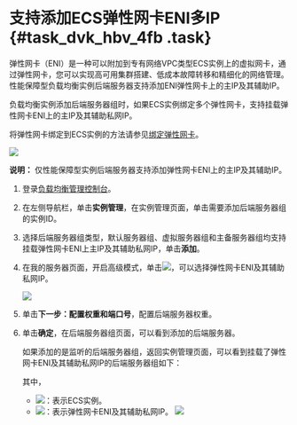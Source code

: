 # 支持添加ECS弹性网卡ENI多IP {#task_dvk_hbv_4fb .task}

弹性网卡（ENI）是一种可以附加到专有网络VPC类型ECS实例上的虚拟网卡，通过弹性网卡，您可以实现高可用集群搭建、低成本故障转移和精细化的网络管理。性能保障型负载均衡实例后端服务器支持添加ENI弹性网卡上的主IP及其辅助IP。

负载均衡实例添加后端服务器组时，如果ECS实例绑定多个弹性网卡，支持挂载弹性网卡ENI上的主IP及其辅助私网IP。

将弹性网卡绑定到ECS实例的方法请参见[绑定弹性网卡](../../../../intl.zh-CN/网络/弹性网卡/绑定弹性网卡.md#)。

![](http://static-aliyun-doc.oss-cn-hangzhou.aliyuncs.com/assets/img/24484/156032313014314_zh-CN.png)

**说明：** 仅性能保障型实例后端服务器支持添加弹性网卡ENI上的主IP及其辅助IP。

1.  登录[负载均衡管理控制台](https://slb.console.aliyun.com/slb/cn-hangzhou)。
2.  在左侧导航栏，单击**实例管理**，在实例管理页面，单击需要添加后端服务器组的实例ID。
3.  选择后端服务器组类型，默认服务器组、虚拟服务器组和主备服务器组均支持挂载弹性网卡ENI上主IP及其辅助私网IP，单击**添加**。
4.  在我的服务器页面，开启高级模式，单击![](http://static-aliyun-doc.oss-cn-hangzhou.aliyuncs.com/assets/img/24484/156032313048762_zh-CN.png)，可以选择弹性网卡ENI及其辅助私网IP。 

    ![](http://static-aliyun-doc.oss-cn-hangzhou.aliyuncs.com/assets/img/24484/156032313114315_zh-CN.png)

5.  单击**下一步：配置权重和端口号**，配置后端服务器权重。
6.  单击**确定**，在后端服务器组页面，可以看到添加的后端服务器。 

    如果添加的是监听的后端服务器组，返回实例管理页面，可以看到挂载了弹性网卡ENI及其辅助私网IP的后端服务器组如下：

    其中，

    -   ![](http://static-aliyun-doc.oss-cn-hangzhou.aliyuncs.com/assets/img/24484/156032313114372_zh-CN.png)：表示ECS实例。
    -   ![](http://static-aliyun-doc.oss-cn-hangzhou.aliyuncs.com/assets/img/24484/156032313114373_zh-CN.png)：表示弹性网卡ENI及其辅助私网IP。
    ![](http://static-aliyun-doc.oss-cn-hangzhou.aliyuncs.com/assets/img/24484/156032313114320_zh-CN.png)


